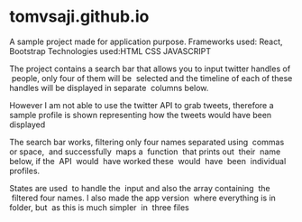 # tomvsaji.github.io
A sample  project made for application purpose.
Frameworks used:
React, Bootstrap
Technologies used:HTML CSS JAVASCRIPT

The project contains a search bar that allows you to input twitter handles of  people, only four of them will be  selected and the timeline of each of these handles will be displayed in separate  columns below.

However I am not able to use the twitter API to grab tweets, therefore a sample profile is shown representing how the tweets would have been displayed

The search bar works, filtering only four names separated using  commas or space,  and successfully  maps a  function  that prints out  their  name below, if the  API  would  have worked these  would  have  been  individual profiles.

States are used  to handle the  input and also the array containing  the  filtered four names.
I also made the app version  where everything is in folder, but  as this is much simpler  in  three files
